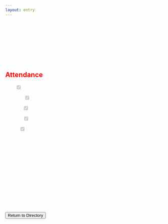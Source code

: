 ```yaml
---
layout: entry
---
```

<h1> <span style="color:white">09/22/2022 - Reset workflow, Flywheel Prototyping, Notebook Revamp</span> </h1>

<h2 class="attendance"> <span style="color:red"> Attendance</span> </h2>

<p> </p>

<label class="container" style="color:white">Alex
  <input type="checkbox" disabled checked="checked">
  <span class="checkmark"></span>
</label>

<label class="container" style="color:white">Brayden
  <input type="checkbox" disabled checked="checked">
  <span class="checkmark"></span>
</label>

<label class="container" style="color:white">Malachi
  <input type="checkbox" disabled checked="checked">
  <span class="checkmark"></span>
</label>

<label class="container" style="color:white">Michael
  <input type="checkbox" disabled checked="checked">
  <span class="checkmark"></span>
</label>

<label class="container" style="color:white">Taven
  <input type="checkbox" disabled checked="checked">
  <span class="checkmark"></span>
</label>
<h3 style="color:white">Planning:</h3>
<p style="color:white">Today During Our Robotics Meeting, We are going to coninue working on putting together the rough build of the flywheel and a prototype for an intake design. We are going to try to stay focused and get a lot of work done today, since there's a compitition in 2 1/2 weeks that Holmes wants us to try to aim for. This is going to add some stress to the team but we are looking to at least get it mostly put together by the compitition. We might just decide to skip the first compitition so that we can put more time into our robot to make sure it is truly ready for compitition</p>
<h3 style="color:white">Prototyping:</h3>
<p style="color:white"> </p>

<!-- Place This Redirect Button Underneath all other text and images on page-->
<a href="https://robotics.oavr.net/Directory">
<button class="return" type="button">Return to Directory</button>
</a>